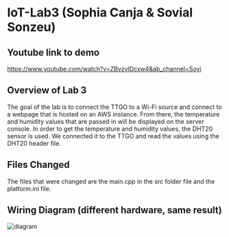 # IoT-Lab3 (Sophia Canja & Sovial Sonzeu)

## Youtube link to demo
https://www.youtube.com/watch?v=ZBvzylDcxw4&ab_channel=Sovi

## Overview of Lab 3
The goal of the lab is to connect the TTGO to a Wi-Fi source and connect to a webpage that is hosted on an AWS instance. From there, the temperature and humidity values that are passed in will be displayed on the server console. In order to get the temperature and humidity values, the DHT20 sensor is used. We connected it to the TTGO and read the values using the DHT20 header file.

## Files Changed
The files that were changed are the main.cpp in the src folder file and the platform.ini file. 

## Wiring Diagram (different hardware, same result)
![diagram](images/diagram)
